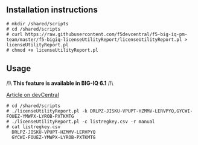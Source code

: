 Installation instructions
-------------------------

```
# mkdir /shared/scripts
# cd /shared/scripts
# curl https://raw.githubusercontent.com/f5devcentral/f5-big-iq-pm-team/master/f5-bigiq-licenseUtilityReport/licenseUtilityReport.pl > licenseUtilityReport.pl
# chmod +x licenseUtilityReport.pl
```

Usage
-----

/!\ **This feature is available in BIG-IQ 6.1** /!\

[Article on devCentral](https://devcentral.f5.com/articles/generation-of-utility-billing-report-using-big-iqs-api-30193) 

```
# cd /shared/scripts
# ./licenseUtilityReport.pl -k DRLPZ-JISKU-VPUPT-HZMMV-LERVPYQ,GYCWI-FOUEZ-YMWPX-LYROB-PXTKMTG
# ./licenseUtilityReport.pl -c listregkey.csv -r manual
# cat listregkey.csv
  DRLPZ-JISKU-VPUPT-HZMMV-LERVPYQ
  GYCWI-FOUEZ-YMWPX-LYROB-PXTKMTG
```